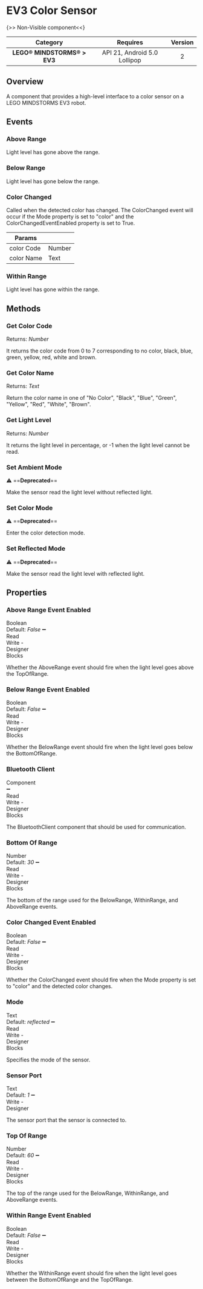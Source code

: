 # EV3 Color Sensor

{>> Non-Visible component<<}

| Category | Requires | Version |
|:--------:|:-------:|:--------:|
|**LEGO® MINDSTORMS® > EV3**|<span class="chip chip-any">API 21, Android 5.0 Lollipop</span>|<span class="chip chip-number">2</span>|

## Overview

A component that provides a high-level interface to a color sensor on a LEGO MINDSTORMS EV3 robot.

## Events

### Above Range

Light level has gone above the range.

<div class="block" ai2-block="event" not-rendered="true" value="%7B%22componentName%22:%20%22EV3%20Color%20Sensor%22,%20%22name%22:%20%22Above%20Range%22,%20%22param%22:%20%5B%5D%7D"></div>

### Below Range

Light level has gone below the range.

<div class="block" ai2-block="event" not-rendered="true" value="%7B%22componentName%22:%20%22EV3%20Color%20Sensor%22,%20%22name%22:%20%22Below%20Range%22,%20%22param%22:%20%5B%5D%7D"></div>

### Color Changed

Called when the detected color has changed. The ColorChanged event will occur if the Mode property is set to "color" and the ColorChangedEventEnabled property is set to True.

<div class="block" ai2-block="event" not-rendered="true" value="%7B%22componentName%22:%20%22EV3%20Color%20Sensor%22,%20%22name%22:%20%22Color%20Changed%22,%20%22param%22:%20%5B%22color%20Code%22,%20%22color%20Name%22%5D%7D"></div>

| Params | []() |
|--------|------|
|color Code|<span class="chip chip-number">Number</span>|
|color Name|<span class="chip chip-text">Text</span>|

### Within Range

Light level has gone within the range.

<div class="block" ai2-block="event" not-rendered="true" value="%7B%22componentName%22:%20%22EV3%20Color%20Sensor%22,%20%22name%22:%20%22Within%20Range%22,%20%22param%22:%20%5B%5D%7D"></div>

## Methods

### Get Color Code

<span class="chip chip-number">Returns: <i>Number</i></span>

It returns the color code from 0 to 7 corresponding to no color, black, blue, green, yellow, red, white and brown.

<div class="block" ai2-block="method" not-rendered="true" value="%7B%22componentName%22:%20%22EV3%20Color%20Sensor%22,%20%22name%22:%20%22Get%20Color%20Code%22,%20%22output%22:%20true,%20%22param%22:%20%5B%5D%7D"></div>

### Get Color Name

<span class="chip chip-text">Returns: <i>Text</i></span>

Return the color name in one of "No Color", "Black", "Blue", "Green", "Yellow", "Red", "White", "Brown".

<div class="block" ai2-block="method" not-rendered="true" value="%7B%22componentName%22:%20%22EV3%20Color%20Sensor%22,%20%22name%22:%20%22Get%20Color%20Name%22,%20%22output%22:%20true,%20%22param%22:%20%5B%5D%7D"></div>

### Get Light Level

<span class="chip chip-number">Returns: <i>Number</i></span>

It returns the light level in percentage, or -1 when the light level cannot be read.

<div class="block" ai2-block="method" not-rendered="true" value="%7B%22componentName%22:%20%22EV3%20Color%20Sensor%22,%20%22name%22:%20%22Get%20Light%20Level%22,%20%22output%22:%20true,%20%22param%22:%20%5B%5D%7D"></div>

### Set Ambient Mode

:warning: ==**Deprecated**==

Make the sensor read the light level without reflected light.

<div class="block" ai2-block="method" not-rendered="true" value="%7B%22componentName%22:%20%22EV3%20Color%20Sensor%22,%20%22name%22:%20%22Set%20Ambient%20Mode%22,%20%22output%22:%20false,%20%22param%22:%20%5B%5D%7D"></div>

### Set Color Mode

:warning: ==**Deprecated**==

Enter the color detection mode.

<div class="block" ai2-block="method" not-rendered="true" value="%7B%22componentName%22:%20%22EV3%20Color%20Sensor%22,%20%22name%22:%20%22Set%20Color%20Mode%22,%20%22output%22:%20false,%20%22param%22:%20%5B%5D%7D"></div>

### Set Reflected Mode

:warning: ==**Deprecated**==

Make the sensor read the light level with reflected light.

<div class="block" ai2-block="method" not-rendered="true" value="%7B%22componentName%22:%20%22EV3%20Color%20Sensor%22,%20%22name%22:%20%22Set%20Reflected%20Mode%22,%20%22output%22:%20false,%20%22param%22:%20%5B%5D%7D"></div>

## Properties

### Above Range Event Enabled

<span style="user-select: none; white-space:pre-wrap;"><span class="chip chip-boolean">Boolean</span> <span class="chip chip-boolean">Default: <i>False</i></span> :heavy_minus_sign: <span class="chip chip-rw">Read</span> <span class="chip chip-rw">Write</span>  - <span class="chip chip-bd">Designer</span> <span class="chip chip-bd">Blocks</span></span>

Whether the AboveRange event should fire when the light level goes above the TopOfRange.

<div class="block" ai2-block="property" not-rendered="true" value="%7B%22componentName%22:%20%22EV3%20Color%20Sensor%22,%20%22name%22:%20%22Above%20Range%20Event%20Enabled%22,%20%22getter%22:%20true%7D"></div>
<div class="block" ai2-block="property" not-rendered="true" value="%7B%22componentName%22:%20%22EV3%20Color%20Sensor%22,%20%22name%22:%20%22Above%20Range%20Event%20Enabled%22,%20%22getter%22:%20false%7D"></div>

### Below Range Event Enabled

<span style="user-select: none; white-space:pre-wrap;"><span class="chip chip-boolean">Boolean</span> <span class="chip chip-boolean">Default: <i>False</i></span> :heavy_minus_sign: <span class="chip chip-rw">Read</span> <span class="chip chip-rw">Write</span>  - <span class="chip chip-bd">Designer</span> <span class="chip chip-bd">Blocks</span></span>

Whether the BelowRange event should fire when the light level goes below the BottomOfRange.

<div class="block" ai2-block="property" not-rendered="true" value="%7B%22componentName%22:%20%22EV3%20Color%20Sensor%22,%20%22name%22:%20%22Below%20Range%20Event%20Enabled%22,%20%22getter%22:%20true%7D"></div>
<div class="block" ai2-block="property" not-rendered="true" value="%7B%22componentName%22:%20%22EV3%20Color%20Sensor%22,%20%22name%22:%20%22Below%20Range%20Event%20Enabled%22,%20%22getter%22:%20false%7D"></div>

### Bluetooth Client

<span style="user-select: none; white-space:pre-wrap;"><span class="chip chip-component">Component</span> :heavy_minus_sign: <span class="chip chip-rw">Read</span> <span class="chip chip-rw">Write</span>  - <span class="chip chip-bd">Designer</span> <span class="chip chip-bd">Blocks</span></span>

The BluetoothClient component that should be used for communication.

<div class="block" ai2-block="property" not-rendered="true" value="%7B%22componentName%22:%20%22EV3%20Color%20Sensor%22,%20%22name%22:%20%22Bluetooth%20Client%22,%20%22getter%22:%20true%7D"></div>
<div class="block" ai2-block="property" not-rendered="true" value="%7B%22componentName%22:%20%22EV3%20Color%20Sensor%22,%20%22name%22:%20%22Bluetooth%20Client%22,%20%22getter%22:%20false%7D"></div>

### Bottom Of Range

<span style="user-select: none; white-space:pre-wrap;"><span class="chip chip-number">Number</span> <span class="chip chip-number">Default: <i>30</i></span> :heavy_minus_sign: <span class="chip chip-rw">Read</span> <span class="chip chip-rw">Write</span>  - <span class="chip chip-bd">Designer</span> <span class="chip chip-bd">Blocks</span></span>

The bottom of the range used for the BelowRange, WithinRange, and AboveRange events.

<div class="block" ai2-block="property" not-rendered="true" value="%7B%22componentName%22:%20%22EV3%20Color%20Sensor%22,%20%22name%22:%20%22Bottom%20Of%20Range%22,%20%22getter%22:%20true%7D"></div>
<div class="block" ai2-block="property" not-rendered="true" value="%7B%22componentName%22:%20%22EV3%20Color%20Sensor%22,%20%22name%22:%20%22Bottom%20Of%20Range%22,%20%22getter%22:%20false%7D"></div>

### Color Changed Event Enabled

<span style="user-select: none; white-space:pre-wrap;"><span class="chip chip-boolean">Boolean</span> <span class="chip chip-boolean">Default: <i>False</i></span> :heavy_minus_sign: <span class="chip chip-rw">Read</span> <span class="chip chip-rw">Write</span>  - <span class="chip chip-bd">Designer</span> <span class="chip chip-bd">Blocks</span></span>

Whether the ColorChanged event should fire when the Mode property is set to "color" and the detected color changes.

<div class="block" ai2-block="property" not-rendered="true" value="%7B%22componentName%22:%20%22EV3%20Color%20Sensor%22,%20%22name%22:%20%22Color%20Changed%20Event%20Enabled%22,%20%22getter%22:%20true%7D"></div>
<div class="block" ai2-block="property" not-rendered="true" value="%7B%22componentName%22:%20%22EV3%20Color%20Sensor%22,%20%22name%22:%20%22Color%20Changed%20Event%20Enabled%22,%20%22getter%22:%20false%7D"></div>

### Mode

<span style="user-select: none; white-space:pre-wrap;"><span class="chip chip-text">Text</span> <span class="chip chip-text">Default: <i>reflected</i></span> :heavy_minus_sign: <span class="chip chip-rw">Read</span> <span class="chip chip-rw">Write</span>  - <span class="chip chip-bd">Designer</span> <span class="chip chip-bd">Blocks</span></span>

Specifies the mode of the sensor.

<div class="block" ai2-block="property" not-rendered="true" value="%7B%22componentName%22:%20%22EV3%20Color%20Sensor%22,%20%22name%22:%20%22Mode%22,%20%22getter%22:%20true%7D"></div>
<div class="block" ai2-block="property" not-rendered="true" value="%7B%22componentName%22:%20%22EV3%20Color%20Sensor%22,%20%22name%22:%20%22Mode%22,%20%22getter%22:%20false%7D"></div>

### Sensor Port

<span style="user-select: none; white-space:pre-wrap;"><span class="chip chip-text">Text</span> <span class="chip chip-text">Default: <i>1</i></span> :heavy_minus_sign: <span class="chip chip-rw">Write</span>  - <span class="chip chip-bd">Designer</span></span>

The sensor port that the sensor is connected to.

### Top Of Range

<span style="user-select: none; white-space:pre-wrap;"><span class="chip chip-number">Number</span> <span class="chip chip-number">Default: <i>60</i></span> :heavy_minus_sign: <span class="chip chip-rw">Read</span> <span class="chip chip-rw">Write</span>  - <span class="chip chip-bd">Designer</span> <span class="chip chip-bd">Blocks</span></span>

The top of the range used for the BelowRange, WithinRange, and AboveRange events.

<div class="block" ai2-block="property" not-rendered="true" value="%7B%22componentName%22:%20%22EV3%20Color%20Sensor%22,%20%22name%22:%20%22Top%20Of%20Range%22,%20%22getter%22:%20true%7D"></div>
<div class="block" ai2-block="property" not-rendered="true" value="%7B%22componentName%22:%20%22EV3%20Color%20Sensor%22,%20%22name%22:%20%22Top%20Of%20Range%22,%20%22getter%22:%20false%7D"></div>

### Within Range Event Enabled

<span style="user-select: none; white-space:pre-wrap;"><span class="chip chip-boolean">Boolean</span> <span class="chip chip-boolean">Default: <i>False</i></span> :heavy_minus_sign: <span class="chip chip-rw">Read</span> <span class="chip chip-rw">Write</span>  - <span class="chip chip-bd">Designer</span> <span class="chip chip-bd">Blocks</span></span>

Whether the WithinRange event should fire when the light level goes between the BottomOfRange and the TopOfRange.

<div class="block" ai2-block="property" not-rendered="true" value="%7B%22componentName%22:%20%22EV3%20Color%20Sensor%22,%20%22name%22:%20%22Within%20Range%20Event%20Enabled%22,%20%22getter%22:%20true%7D"></div>
<div class="block" ai2-block="property" not-rendered="true" value="%7B%22componentName%22:%20%22EV3%20Color%20Sensor%22,%20%22name%22:%20%22Within%20Range%20Event%20Enabled%22,%20%22getter%22:%20false%7D"></div>
